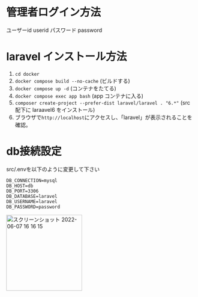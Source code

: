 # 管理者ログイン方法
ユーザーid userid
パスワード password


# laravel インストール方法

1. `cd docker`
2. `docker compose build --no-cache` (ビルドする)
3. `docker compose up -d` (コンテナをたてる)
4. `docker compose exec app bash` (app コンテナに入る)
5. `composer create-project --prefer-dist laravel/laravel . "6.*"` (src 配下に laraavel6 をインストール)
6. ブラウザで`http://localhost`にアクセスし、「laravel」が表示されることを確認。

# db接続設定
src/.envを以下のように変更して下さい
```
DB_CONNECTION=mysql
DB_HOST=db
DB_PORT=3306
DB_DATABASE=laravel
DB_USERNAME=laravel
DB_PASSWORD=password
```
<img width="202" alt="スクリーンショット 2022-06-07 16 16 15" src="https://user-images.githubusercontent.com/74942852/172319499-e9457712-e1c6-4f3b-aa64-53a748b39d1a.png">

